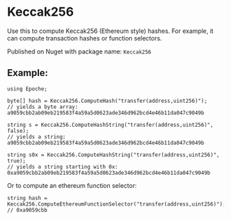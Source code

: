 # Keccak256

Use this to compute Keccak256 (Ethereum style) hashes.  For example, it can compute transaction hashes or function selectors.

Published on Nuget with package name: `Keccak256`

## Example:

```
using Epoche;

byte[] hash = Keccak256.ComputeHash("transfer(address,uint256)"); 
// yields a byte array: a9059cbb2ab09eb219583f4a59a5d0623ade346d962bcd4e46b11da047c9049b

string s = Keccak256.ComputeHashString("transfer(address,uint256)", false); 
// yields a string: a9059cbb2ab09eb219583f4a59a5d0623ade346d962bcd4e46b11da047c9049b

string s0x = Keccak256.ComputeHashString("transfer(address,uint256)", true); 
// yields a string starting with 0x: 0xa9059cbb2ab09eb219583f4a59a5d0623ade346d962bcd4e46b11da047c9049b
```

Or to compute an ethereum function selector:

```
string hash = Keccak256.ComputeEthereumFunctionSelector("transfer(address,uint256)");
// 0xa9059cbb
```